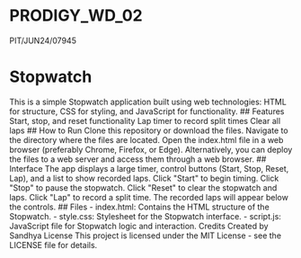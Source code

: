 # PRODIGY_WD_02
PIT/JUN24/07945

<h1>Stopwatch</h1>
This is a simple Stopwatch application built using web technologies: HTML for structure, CSS for styling, and JavaScript for functionality.
## Features
Start, stop, and reset functionality
Lap timer to record split times
Clear all laps
## How to Run
Clone this repository or download the files.
Navigate to the directory where the files are located.
Open the index.html file in a web browser (preferably Chrome, Firefox, or Edge).
Alternatively, you can deploy the files to a web server and access them through a web browser.
## Interface
The app displays a large timer, control buttons (Start, Stop, Reset, Lap), and a list to show recorded laps.
Click "Start" to begin timing. Click "Stop" to pause the stopwatch. Click "Reset" to clear the stopwatch and laps.
Click "Lap" to record a split time. The recorded laps will appear below the controls.
## Files
- index.html: Contains the HTML structure of the Stopwatch.
- style.css: Stylesheet for the Stopwatch interface.
- script.js: JavaScript file for Stopwatch logic and interaction.
Credits
Created by Sandhya
License
This project is licensed under the MIT License - see the LICENSE file for details.
